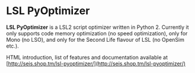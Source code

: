 # LSL PyOptimizer

**LSL PyOptimizer** is a LSL2 script optimizer written in Python 2. Currently it only supports code memory optimization (no speed optimization), only for Mono (no LSO), and only for the Second Life flavour of LSL (no OpenSim etc.).

HTML introduction, list of features and documentation available at [http://seis.shop.tm/lsl-pyoptimizer/](http://seis.shop.tm/lsl-pyoptimizer/)
